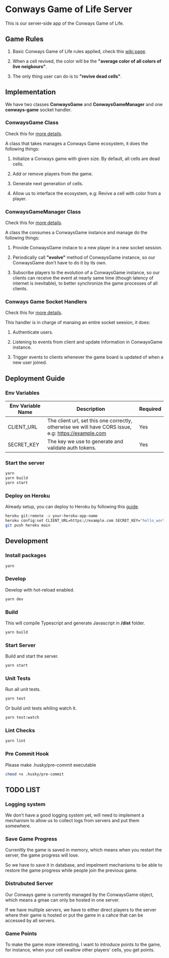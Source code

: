 # Conways Game of Life Server

This is our server-side app of the Conways Game of Life.

## Game Rules

1. Basic Conways Game of Life rules applied, check this [wiki page](https://en.wikipedia.org/wiki/Conway%27s_Game_of_Life).

2. When a cell revived, the color will be the **"average color of all colors of live neigbours"**.

3. The only thing user can do is to **"revive dead cells"**.

## Implementation

We have two classes **ConwaysGame** and **ConwaysGameManager** and one **conways-game** socket handler.

### ConwaysGame Class

Check this for [more details](./src/libs/conways-game/README.md).

A class that takes manages a Conways Game ecosystem, it does the following things:

1. Initialize a Conways game with given size. By default, all cells are dead cells.

2. Add or remove players from the game.

3. Generate next generation of cells.

4. Allow us to interface the ecosystem, e.g: Revive a cell with color from a player.

### ConwaysGameManager Class

Check this for [more details](./src/libs/conways-game-manager/README.md).

A class the consumes a ConwaysGame instance and manage do the following things:

1. Provide ConwaysGame instace to a new player in a new socket session.

2. Periodically call **"evolve"** method of ConwaysGame instance, so our ConwaysGame don't have to do it by its own.

3. Subscribe players to the evolution of a ConwaysGame instance, so our clients can receive the event at nearly same time (though latency of internet is inevitable), to better synchronize the game processes of all clients.

### Conways Game Socket Handlers

Check this for [more details](./src/socket-handlers/conways-game/README.md).

This handler is in charge of manaing an entire socket seesion, it does:

1. Authenticate users.

2. Listening to events from client and update information in ConwaysGame instance.

3. Trigger events to clients whenever the game board is updated of when a new user joined.

## Deployment Guide

### Env Variables

| Env Variable Name | Description                                                                                         | Required |
| ----------------- | --------------------------------------------------------------------------------------------------- | -------- |
| CLIENT_URL        | The client url, set this one correctly, otherwise we will have CORS issue, e.g: https://example.com | Yes      |
| SECRET_KEY        | The key we use to generate and validate auth tokens.                                                | Yes      |

### Start the server

```bash
yarn
yarn build
yarn start
```

### Deploy on Heroku

Already setup, you can deploy to Heroku by following this [guide](https://devcenter.heroku.com/articles/git).

```bash
heroku git:remote -a your-heroku-app-name
heroku config:set CLIENT_URL=https://example.com SECRET_KEY="hello_world"
git push heroku main
```

## Development

### Install packages

```bash
yarn
```

### Develop

Develop with hot-reload enabled.

```bash
yarn dev
```

### Build

This will compile Typescript and generate Javascript in **/dist** folder.

```bash
yarn build
```

### Start Server

Build and start the server.

```bash
yarn start
```

### Unit Tests

Run all unit tests.

```bash
yarn test
```

Or build unit tests whiling watch it.

```bash
yarn test:watch
```

### Lint Checks

```bash
yarn lint
```

### Pre Commit Hook

Please make .husky/pre-commit executable

```bash
chmod +x .husky/pre-commit
```

## TODO LIST

### Logging system

We don't have a good logging system yet, will need to implement a mechanism to allow us to collect logs from servers and put them somewhere.

### Save Game Progress

Currenltly the game is saved in memory, which means when you restart the server, the game progress will lose.

So we have to save it in database, and impelment mechanisms to be able to restore the game progress while people join the previous game.

### Distrubuted Server

Our Conways game is currently managed by the ConwaysGame object, which means a gmae can only be hosted in one server.

If we have multiple servers, we have to either direct players to the server where their game is hosted or put the game in a cahce that can be accessed by all servers.

### Game Points

To make the game more interesting, I want to introduce points to the game, for instance, when your cell swallow other players' cells, you get points.
